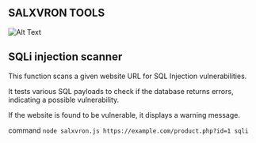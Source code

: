 ## SALXVRON TOOLS
![Alt Text](https://k.top4top.io/p_3370zuc3a0.png)

## SQLi injection scanner
This function scans a given website URL for SQL Injection vulnerabilities.

It tests various SQL payloads to check if the database returns errors, indicating a possible vulnerability.

If the website is found to be vulnerable, it displays a warning message.

command 
```node salxvron.js https://example.com/product.php?id=1 sqli```